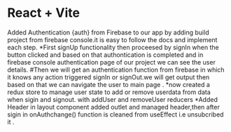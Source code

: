 # React + Vite

Added Authentication {auth} from Firebase to our app by adding build project from firebase console.it is easy to follow the docs and implement each step.
 *First signUp functionality then proceesed by signIn when the button clicked and based on that authontication is completed and in firebase console authentication page of our project we can see the user details.
 #Then we will get an authentication function from firebase in which it knows any action triggered signIn or signOut.we will get output then based on that we can navigate the user to main page .
 *now created a redux store to manage user state to add or remove userdata from data when sigin and signout. with addUser and removeUser reducers
 *Added Header in layout component added outlet and managed header,then after sigin in onAuthchange() function is cleaned from useEffect i.e unsubcribed it .